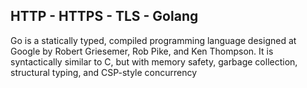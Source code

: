 HTTP - HTTPS - TLS - Golang
----
Go is a statically typed, compiled programming language designed at Google by Robert Griesemer, Rob Pike, and Ken Thompson.
It is syntactically similar to C, but with memory safety, 
garbage collection, structural typing, and CSP-style concurrency
